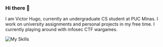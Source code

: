 ### Hi there 👋

I am Victor Hugo, currently an undergraduate CS student at PUC Minas. I work on university assignments and personal projects in my free time. I currently playing around with infosec CTF wargames.

![My Skills](https://skillicons.dev/icons?i=c,cs,cpp,html,css,js,swift,arduino)

<!--
**PoderosoVitao/PoderosoVitao** is a ✨ _special_ ✨ repository because its `README.md` (this file) appears on your GitHub profile.

Here are some ideas to get you started:

- 🔭 I’m currently working on ...
- 🌱 I’m currently learning ...
- 👯 I’m looking to collaborate on ...
- 🤔 I’m looking for help with ...
- 💬 Ask me about ...
- 📫 How to reach me: ...
- 😄 Pronouns: ...
- ⚡ Fun fact: ...
-->
